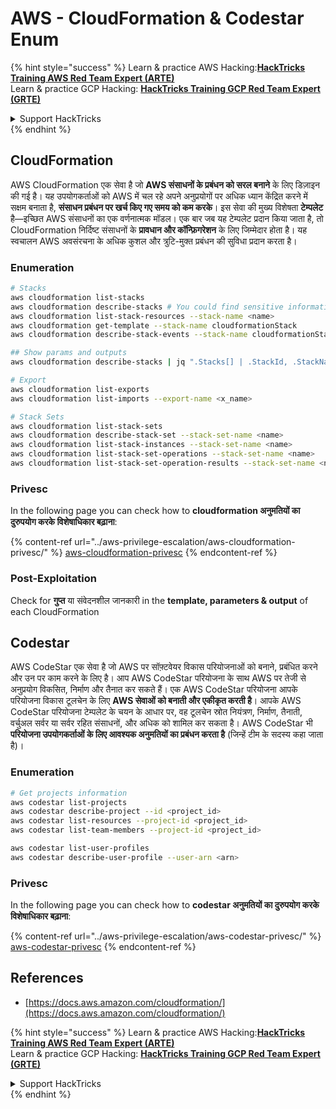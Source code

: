 # AWS - CloudFormation & Codestar Enum

{% hint style="success" %}
Learn & practice AWS Hacking:<img src="../../../.gitbook/assets/image (1) (1) (1) (1).png" alt="" data-size="line">[**HackTricks Training AWS Red Team Expert (ARTE)**](https://training.hacktricks.xyz/courses/arte)<img src="../../../.gitbook/assets/image (1) (1) (1) (1).png" alt="" data-size="line">\
Learn & practice GCP Hacking: <img src="../../../.gitbook/assets/image (2) (1).png" alt="" data-size="line">[**HackTricks Training GCP Red Team Expert (GRTE)**<img src="../../../.gitbook/assets/image (2) (1).png" alt="" data-size="line">](https://training.hacktricks.xyz/courses/grte)

<details>

<summary>Support HackTricks</summary>

* Check the [**subscription plans**](https://github.com/sponsors/carlospolop)!
* **Join the** 💬 [**Discord group**](https://discord.gg/hRep4RUj7f) or the [**telegram group**](https://t.me/peass) or **follow** us on **Twitter** 🐦 [**@hacktricks\_live**](https://twitter.com/hacktricks_live)**.**
* **Share hacking tricks by submitting PRs to the** [**HackTricks**](https://github.com/carlospolop/hacktricks) and [**HackTricks Cloud**](https://github.com/carlospolop/hacktricks-cloud) github repos.

</details>
{% endhint %}

## CloudFormation

AWS CloudFormation एक सेवा है जो **AWS संसाधनों के प्रबंधन को सरल बनाने** के लिए डिज़ाइन की गई है। यह उपयोगकर्ताओं को AWS में चल रहे अपने अनुप्रयोगों पर अधिक ध्यान केंद्रित करने में सक्षम बनाता है, **संसाधन प्रबंधन पर खर्च किए गए समय को कम करके**। इस सेवा की मुख्य विशेषता **टेम्पलेट** है—इच्छित AWS संसाधनों का एक वर्णनात्मक मॉडल। एक बार जब यह टेम्पलेट प्रदान किया जाता है, तो CloudFormation निर्दिष्ट संसाधनों के **प्रावधान और कॉन्फ़िगरेशन** के लिए जिम्मेदार होता है। यह स्वचालन AWS अवसंरचना के अधिक कुशल और त्रुटि-मुक्त प्रबंधन की सुविधा प्रदान करता है।

### Enumeration
```bash
# Stacks
aws cloudformation list-stacks
aws cloudformation describe-stacks # You could find sensitive information here
aws cloudformation list-stack-resources --stack-name <name>
aws cloudformation get-template --stack-name cloudformationStack
aws cloudformation describe-stack-events --stack-name cloudformationStack

## Show params and outputs
aws cloudformation describe-stacks | jq ".Stacks[] | .StackId, .StackName, .Parameters, .Outputs"

# Export
aws cloudformation list-exports
aws cloudformation list-imports --export-name <x_name>

# Stack Sets
aws cloudformation list-stack-sets
aws cloudformation describe-stack-set --stack-set-name <name>
aws cloudformation list-stack-instances --stack-set-name <name>
aws cloudformation list-stack-set-operations --stack-set-name <name>
aws cloudformation list-stack-set-operation-results --stack-set-name <name> --operation-id <id>
```
### Privesc

In the following page you can check how to **cloudformation अनुमतियों का दुरुपयोग करके विशेषाधिकार बढ़ाना**:

{% content-ref url="../aws-privilege-escalation/aws-cloudformation-privesc/" %}
[aws-cloudformation-privesc](../aws-privilege-escalation/aws-cloudformation-privesc/)
{% endcontent-ref %}

### Post-Exploitation

Check for **गुप्त** या संवेदनशील जानकारी in the **template, parameters & output** of each CloudFormation

## Codestar

AWS CodeStar एक सेवा है जो AWS पर सॉफ़्टवेयर विकास परियोजनाओं को बनाने, प्रबंधित करने और उन पर काम करने के लिए है। आप AWS CodeStar परियोजना के साथ AWS पर तेजी से अनुप्रयोग विकसित, निर्माण और तैनात कर सकते हैं। एक AWS CodeStar परियोजना आपके परियोजना विकास टूलचेन के लिए **AWS सेवाओं को बनाती और एकीकृत करती है**। आपके AWS CodeStar परियोजना टेम्पलेट के चयन के आधार पर, वह टूलचेन स्रोत नियंत्रण, निर्माण, तैनाती, वर्चुअल सर्वर या सर्वर रहित संसाधनों, और अधिक को शामिल कर सकता है। AWS CodeStar भी **परियोजना उपयोगकर्ताओं के लिए आवश्यक अनुमतियों का प्रबंधन करता है** (जिन्हें टीम के सदस्य कहा जाता है)।

### Enumeration
```bash
# Get projects information
aws codestar list-projects
aws codestar describe-project --id <project_id>
aws codestar list-resources --project-id <project_id>
aws codestar list-team-members --project-id <project_id>

aws codestar list-user-profiles
aws codestar describe-user-profile --user-arn <arn>
```
### Privesc

In the following page you can check how to **codestar अनुमतियों का दुरुपयोग करके विशेषाधिकार बढ़ाना**:

{% content-ref url="../aws-privilege-escalation/aws-codestar-privesc/" %}
[aws-codestar-privesc](../aws-privilege-escalation/aws-codestar-privesc/)
{% endcontent-ref %}

## References

* [https://docs.aws.amazon.com/cloudformation/](https://docs.aws.amazon.com/cloudformation/)

{% hint style="success" %}
Learn & practice AWS Hacking:<img src="../../../.gitbook/assets/image (1) (1) (1) (1).png" alt="" data-size="line">[**HackTricks Training AWS Red Team Expert (ARTE)**](https://training.hacktricks.xyz/courses/arte)<img src="../../../.gitbook/assets/image (1) (1) (1) (1).png" alt="" data-size="line">\
Learn & practice GCP Hacking: <img src="../../../.gitbook/assets/image (2) (1).png" alt="" data-size="line">[**HackTricks Training GCP Red Team Expert (GRTE)**<img src="../../../.gitbook/assets/image (2) (1).png" alt="" data-size="line">](https://training.hacktricks.xyz/courses/grte)

<details>

<summary>Support HackTricks</summary>

* Check the [**subscription plans**](https://github.com/sponsors/carlospolop)!
* **Join the** 💬 [**Discord group**](https://discord.gg/hRep4RUj7f) or the [**telegram group**](https://t.me/peass) or **follow** us on **Twitter** 🐦 [**@hacktricks\_live**](https://twitter.com/hacktricks_live)**.**
* **Share hacking tricks by submitting PRs to the** [**HackTricks**](https://github.com/carlospolop/hacktricks) and [**HackTricks Cloud**](https://github.com/carlospolop/hacktricks-cloud) github repos.

</details>
{% endhint %}
